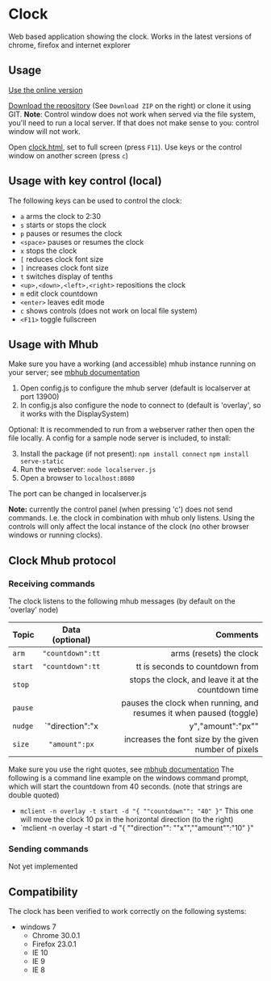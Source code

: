 Clock
=====

Web based application showing the clock. Works in the latest versions of chrome, firefox and internet explorer

Usage
-----

[Use the online version](http://firstlegoleague.github.io/clock/clock.html)

[Download the repository](https://github.com/FirstLegoLeague/clock/archive/master.zip) (See `Download ZIP` on the right) or clone it using GIT. **Note**: Control window does not work when served via the file system, you'll need to run a local server. If that does not make sense to you: control window will not work.

Open [clock.html](http://firstlegoleague.github.io/clock/clock.html), set to full screen (press `F11`). Use keys or the control window on another screen (press `c`)

Usage with key control (local)
-----

The following keys can be used to control the clock:

- `a` arms the clock to 2:30
- `s` starts or stops the clock
- `p` pauses or resumes the clock
- `<space>` pauses or resumes the clock
- `x` stops the clock
- `[` reduces clock font size
- `]` increases clock font size
- `t` switches display of tenths
- `<up>,<down>,<left>,<right>` repositions the clock
- `m` edit clock countdown
- `<enter>` leaves edit mode
- `c` shows controls (does not work on local file system)
- `<F11>` toggle fullscreen

Usage with Mhub
-----
Make sure you have a working (and accessible) mhub instance running on your server; see [mbhub documentation](https://github.com/poelstra/mhub) 

1. Open config.js to configure the mhub server (default is localserver at port 13900)
2. In config.js also configure the node to connect to (default is 'overlay', so it works with the DisplaySystem)

Optional:
It is recommended to run from a webserver rather then open the file locally. A config for a sample node server is included, to install:

3. Install the package (if not present): 
`npm install connect`
`npm install serve-static`
4. Run the webserver:
`node localserver.js`
5. Open a browser to 
`localhost:8080`

The port can be changed in localserver.js

**Note:** currently the control panel (when pressing 'c') does not send commands. I.e. the clock in combination with mhub only listens. Using the controls will only affect the local instance of the clock (no other browser windows or running clocks).

Clock Mhub protocol
-----

### Receiving commands
The clock listens to the following mhub messages (by default on the 'overlay' node)

| Topic | Data (optional)    | Comments | 
| ----- |:------------------:| --------:|
| `arm` | `"countdown":tt`   | arms (resets) the clock |
| `start` | `"countdown":tt`   | tt is seconds to countdown from |
| `stop` |    | stops the clock, and leave it at the countdown time  | 
| `pause` |    | pauses the clock when running, and resumes it when paused (toggle) | 
| `nudge` | `"direction":"x|y","amount":"px""    | moves the clock in x or y direction by the given number of pixels | 
| `size` | `"amount":px`   | increases the font size by the given number of pixels |

Make sure you use the right quotes, see [mbhub documentation](https://github.com/poelstra/mhub)
The following is a command line example on the windows command prompt, which will start the countdown from 40 seconds. (note that strings are double quoted)
- `mclient -n overlay -t start -d "{ ""countdown"": "40" }"`
This one will move the clock 10 px in the horizontal direction (to the right)
- `mclient -n overlay -t start -d "{ ""direction"": ""x"",""amount"":"10" }"

### Sending commands
Not yet implemented

Compatibility
-------------

The clock has been verified to work correctly on the following systems:

- windows 7
  - Chrome 30.0.1
  - Firefox 23.0.1
  - IE 10
  - IE 9
  - IE 8

